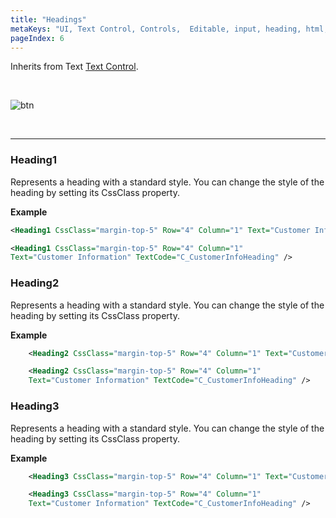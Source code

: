 ```yaml
---
title: "Headings"
metaKeys: "UI, Text Control, Controls,  Editable, input, heading, html, CssClass, property, standard style, "
pageIndex: 6
---
```


Inherits from Text [Text Control](textcontrol.md).

<br/>

![btn](https://profitbasedocs.blob.core.windows.net/images/headings.png)

<br/>

---

### Heading1

Represents a heading with a standard style. You can change the style of the heading by setting its CssClass property.

**Example**

```xml
<Heading1 CssClass="margin-top-5" Row="4" Column="1" Text="Customer Information" />

<Heading1 CssClass="margin-top-5" Row="4" Column="1"
Text="Customer Information" TextCode="C_CustomerInfoHeading" />
```

### Heading2

Represents a heading with a standard style. You can change the style of the heading by setting its CssClass property.

**Example**

```xml
    <Heading2 CssClass="margin-top-5" Row="4" Column="1" Text="Customer Information" />

    <Heading2 CssClass="margin-top-5" Row="4" Column="1"
    Text="Customer Information" TextCode="C_CustomerInfoHeading" />
```

### Heading3

Represents a heading with a standard style. You can change the style of the heading by setting its CssClass property.

**Example**

```xml
    <Heading3 CssClass="margin-top-5" Row="4" Column="1" Text="Customer Information" />

    <Heading3 CssClass="margin-top-5" Row="4" Column="1"
    Text="Customer Information" TextCode="C_CustomerInfoHeading" />
```
